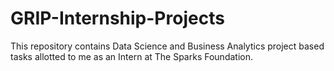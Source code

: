 # GRIP-Internship-Projects
This repository contains Data Science and Business Analytics project based tasks allotted to me as an Intern at The Sparks Foundation.

